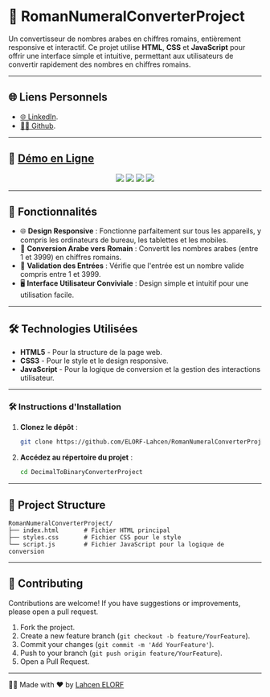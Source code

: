 # 🔢 RomanNumeralConverterProject

Un convertisseur de nombres arabes en chiffres romains, entièrement responsive et interactif. Ce projet utilise **HTML**, **CSS** et **JavaScript** pour offrir une interface simple et intuitive, permettant aux utilisateurs de convertir rapidement des nombres en chiffres romains.

---

## 🌐 Liens Personnels
- [🌐 LinkedIn](https://www.linkedin.com/in/lahcenelorf/).
- [👨‍💻 Github](https://github.com/ELORF-Lahcen).

---

## 🔗 [Démo en Ligne](https://elorf-lahcen.github.io/RomanNumeralConverterProject/)
<div align="center">
    <img src="https://img.shields.io/badge/HTML-5-orange?style=for-the-badge&logo=html5&logoColor=white" />
    <img src="https://img.shields.io/badge/CSS-3-blue?style=for-the-badge&logo=css3&logoColor=white" />
    <img src="https://img.shields.io/badge/JavaScript-yellow?style=for-the-badge&logo=javascript&logoColor=black" />
    <img src="https://img.shields.io/badge/Responsive%20Design-Mobile%20Friendly-blueviolet?style=for-the-badge&logo=responsive&logoColor=white" />
</div>

---

## 📌 Fonctionnalités

- 🌐 **Design Responsive** : Fonctionne parfaitement sur tous les appareils, y compris les ordinateurs de bureau, les tablettes et les mobiles.
- 🔢 **Conversion Arabe vers Romain** : Convertit les nombres arabes (entre 1 et 3999) en chiffres romains.
- 🚨 **Validation des Entrées** : Vérifie que l'entrée est un nombre valide compris entre 1 et 3999.
- 🖥️ **Interface Utilisateur Conviviale** : Design simple et intuitif pour une utilisation facile.

---

## 🛠️ Technologies Utilisées

- **HTML5** - Pour la structure de la page web.
- **CSS3** - Pour le style et le design responsive.
- **JavaScript** - Pour la logique de conversion et la gestion des interactions utilisateur.

---

### 🛠️ Instructions d'Installation

1. **Clonez le dépôt** :
   ```bash
   git clone https://github.com/ELORF-Lahcen/RomanNumeralConverterProject.git
   ```
2. **Accédez au répertoire du projet** :
   ```bash
   cd DecimalToBinaryConverterProject
   ```

--- 

## 📂 Project Structure

```plaintext
RomanNumeralConverterProject/
├── index.html       # Fichier HTML principal
├── styles.css       # Fichier CSS pour le style
└── script.js        # Fichier JavaScript pour la logique de conversion
```

---

## 🤝 Contributing

Contributions are welcome! If you have suggestions or improvements, please open a pull request.

1. Fork the project.
2. Create a new feature branch (`git checkout -b feature/YourFeature`).
3. Commit your changes (`git commit -m 'Add YourFeature'`).
4. Push to your branch (`git push origin feature/YourFeature`).
5. Open a Pull Request.

---

👨‍💻 Made with ❤️ by [Lahcen ELORF](https://github.com/elorf-lahcen)

